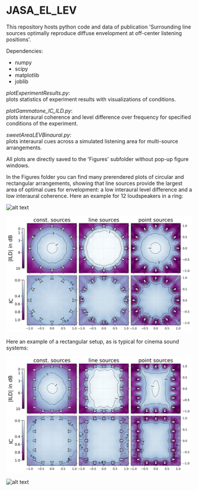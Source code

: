 # JASA_EL_LEV
This repository hosts python code and data of publication 'Surrounding line sources optimally reproduce diffuse envelopment at off-center listening positions'.

Dependencies:
* numpy
* scipy
* matplotlib
* joblib
  
  
*plotExperimentResults.py*:  
plots statistics of experiment results with visualizations of conditions.  
  
*plotGammatone_IC_ILD.py*:  
plots interaural coherence and level difference over frequency for specified conditions of the experiment.  
  
*sweetAreaLEVBinaural.py*:  
plots interaural cues across a simulated listening area for multi-source arrangements.    
  
All plots are directly saved to the 'Figures' subfolder without pop-up figure windows.


In the Figures folder you can find many prerendered plots of circular and rectangular arrangements, showing that line sources provide the largest area of optimal cues for envelopment: a low interaural level difference and a low interaural coherence. Here an example for 12 loudspeakers in a ring:

![alt text](/Figures/12LS_sweet_area_ERB#.jpg)

<img src="/Figures/12LS_sweet_area_ERB.jpg" alt="drawing" width="500"/>

Here an example of a rectangular setup, as is typical for cinema sound systems:

<img src="/Figures/RECT_80wide100long_16LS_sweet_area_ERB.jpg" alt="drawing" width="500"/>


![alt text](/Figures/RECT_80wide100long_16LS_sweet_area_ERB#.jpg)


